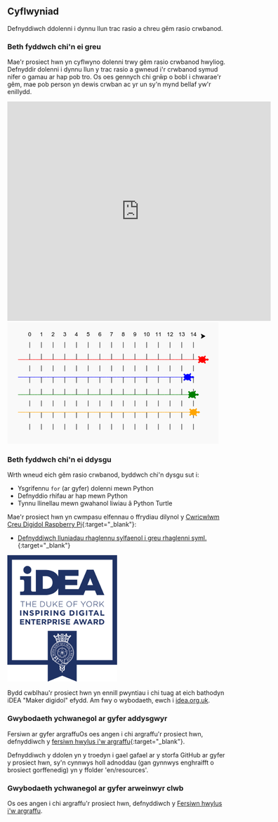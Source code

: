 ## Cyflwyniad

Defnyddiwch ddolenni i dynnu llun trac rasio a chreu gêm rasio crwbanod.

### Beth fyddwch chi'n ei greu

Mae'r prosiect hwn yn cyflwyno dolenni trwy gêm rasio crwbanod hwyliog. Defnyddir dolenni i dynnu llun y trac rasio a gwneud i'r crwbanod symud nifer o gamau ar hap pob tro. Os oes gennych chi grŵp o bobl i chwarae'r gêm, mae pob person yn dewis crwban ac yr un sy'n mynd bellaf yw'r enillydd.

<div class="trinket">
  <iframe src="https://trinket.io/embed/python/9339862606?outputOnly=true&start=result" width="600" height="500" frameborder="0" marginwidth="0" marginheight="0" allowfullscreen>
  </iframe>
  <img src="images/race-finished.png">
</div>

### Beth fyddwch chi'n ei ddysgu

Wrth wneud eich gêm rasio crwbanod, byddwch chi'n dysgu sut i:

+ Ysgrifennu `for` (ar gyfer) dolenni mewn Python
+ Defnyddio rhifau ar hap mewn Python
+ Tynnu llinellau mewn gwahanol liwiau â Python Turtle

Mae'r prosiect hwn yn cwmpasu elfennau o ffrydiau dilynol y [Cwricwlwm Creu Digidol Raspberry Pi](http://rpf.io/curriculum){:target="_blank"}:

+ [Defnyddiwch lluniadau rhaglennu sylfaenol i greu rhaglenni syml.](https://www.raspberrypi.org/curriculum/programming/creator/) {:target="_blank"}

![iDEA](images/idea.png)

Bydd cwblhau'r prosiect hwn yn ennill pwyntiau i chi tuag at eich bathodyn iDEA "Maker digidol" efydd. Am fwy o wybodaeth, ewch i [idea.org.uk](https://idea.org.uk).

### Gwybodaeth ychwanegol ar gyfer addysgwyr

Fersiwn ar gyfer argraffuOs oes angen i chi argraffu'r prosiect hwn, defnyddiwch y [fersiwn hwylus i'w argraffu](https://projects.raspberrypi.org/en/projects/turtle-race/print){:target="_blank"}.

Defnyddiwch y ddolen yn y troedyn i gael gafael ar y storfa GitHub ar gyfer y prosiect hwn, sy'n cynnwys holl adnoddau (gan gynnwys enghraifft o brosiect gorffenedig) yn y ffolder 'en/resources'.

### Gwybodaeth ychwanegol ar gyfer arweinwyr clwb

Os oes angen i chi argraffu'r prosiect hwn, defnyddiwch y [Fersiwn hwylus i'w argraffu](https://projects.raspberry-pi.org/en/projects/turtle-race/print).